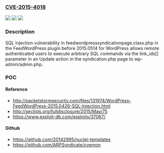 ### [CVE-2015-4018](https://cve.mitre.org/cgi-bin/cvename.cgi?name=CVE-2015-4018)
![](https://img.shields.io/static/v1?label=Product&message=n%2Fa&color=blue)
![](https://img.shields.io/static/v1?label=Version&message=n%2Fa&color=blue)
![](https://img.shields.io/static/v1?label=Vulnerability&message=n%2Fa&color=brighgreen)

### Description

SQL injection vulnerability in feedwordpresssyndicationpage.class.php in the FeedWordPress plugin before 2015.0514 for WordPress allows remote authenticated users to execute arbitrary SQL commands via the link_ids[] parameter in an Update action in the syndication.php page to wp-admin/admin.php.

### POC

#### Reference
- http://packetstormsecurity.com/files/131974/WordPress-FeedWordPress-2015.0426-SQL-Injection.html
- http://seclists.org/fulldisclosure/2015/May/75
- https://www.exploit-db.com/exploits/37067/

#### Github
- https://github.com/20142995/nuclei-templates
- https://github.com/ARPSyndicate/cvemon

